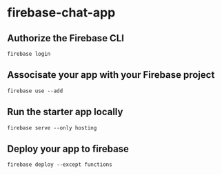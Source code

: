 # firebase-chat-app
## Authorize the Firebase CLI
```
firebase login
```
## Associsate your app with your Firebase project
```
firebase use --add
```
## Run the starter app locally
```
firebase serve --only hosting
```
## Deploy your app to firebase
```
firebase deploy --except functions
```
